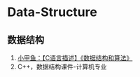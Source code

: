 # Data-Structure
## 数据结构
1. [小甲鱼：【C语言描述】《数据结构和算法》](https://www.bilibili.com/video/BV1jW411K7yg)
2. C++，数据结构课件-计算机专业
